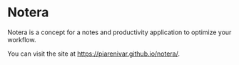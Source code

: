 # Notera
Notera is a concept for a notes and productivity application to optimize your workflow.

You can visit the site at https://piarenivar.github.io/notera/.
